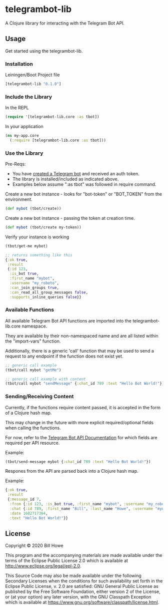 # telegrambot-lib

A Clojure library for interacting with the Telegram Bot API.

## Usage

Get started using the telegrambot-lib.

### Installation

Leiningen/Boot Project file

```clojure
[telegrambot-lib "0.1.0"]
```

### Include the Library

In the REPL

```clojure
(require '[telegrambot-lib.core :as tbot])
```

In your application

```clojure
(ns my-app.core
  (:require [telegrambot-lib.core :as tbot]))
```

### Use the Library

Pre-Reqs:

- You have [created a Telegram bot](https://core.telegram.org/bots#3-how-do-i-create-a-bot) and received an auth token.
- The library is installed/included as indicated above.
- Examples below assume ":as tbot" was followed in require command.

Create a new bot instance - looks for "bot-token" or "BOT_TOKEN" from the environment.

```clojure
(def mybot (tbot/create))
```

Create a new bot instance - passing the token at creation time.

```clojure
(def mybot (tbot/create my-token))
```

Verify your instance is working

```clojure
(tbot/get-me mybot)

;; returns something like this
{:ok true,
 :result
 {:id 123,
  :is_bot true,
  :first_name "mybot",
  :username "my_roboto",
  :can_join_groups true,
  :can_read_all_group_messages false,
  :supports_inline_queries false}}
```

### Available Functions

All available Telegram Bot API functions are imported into the telegrambot-lib.core namespace.

They are available by their non-namespaced name and are all listed within the "import-vars" function.

Additionally, there is a generic 'call' function that may be used to send a request to any endpoint if the function does not exist yet.

```clojure
;; generic call example
(tbot/call mybot "getMe")

;; generic call example with content
(tbot/call mybot "sendMessage" {:chat_id 789 :text "Hello Bot World!"})
```

### Sending/Receiving Content

Currently, if the functions require content passed, it is accepted in the form of a Clojure hash map.

This may change in the future with more explicit required/optional fields when calling the functions.

For now, refer to the [Telegram Bot API Documentation](https://core.telegram.org/bots/api) for which fields are required per API resource.

Example:

```clojure
(tbot/send-message mybot {:chat_id 789 :text "Hello Bot World!"})
```

Respones from the API are parsed back into a Clojure hash map.

Example:

```clojure
{:ok true,
 :result
 {:message_id 7,
  :from {:id 123, :is_bot true, :first_name "mybot", :username "my_roboto"},
  :chat {:id 789, :first_name "Bill", :last_name "Howe", :username "myusername", :type "private"},
  :date 1602717364,
  :text "Hello Bot World!"}}
```

## License

Copyright © 2020 Bill Howe

This program and the accompanying materials are made available under the
terms of the Eclipse Public License 2.0 which is available at
<http://www.eclipse.org/legal/epl-2.0>.

This Source Code may also be made available under the following Secondary
Licenses when the conditions for such availability set forth in the Eclipse
Public License, v. 2.0 are satisfied: GNU General Public License as published by
the Free Software Foundation, either version 2 of the License, or (at your
option) any later version, with the GNU Classpath Exception which is available
at <https://www.gnu.org/software/classpath/license.html>.
